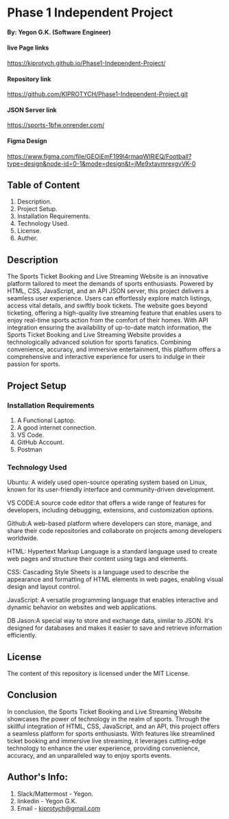 # Phase 1 Independent Project

#### By: Yegon G.K. (Software Engineer)

#### live Page links
https://kiprotych.github.io/Phase1-Independent-Project/

#### Repository link
https://github.com/KIPROTYCH/Phase1-Independent-Project.git

#### JSON Server link
https://sports-1bfw.onrender.com/

#### Figma Design
https://www.figma.com/file/GEOiEmF199l4rmaqWIRiEQ/Football?type=design&node-id=0-1&mode=design&t=jMe9xtavmrexgvVK-0

## Table of Content
1. Description.
2. Project Setup.
3. Installation Requirements.
4. Technology Used.
5. License.
6. Auther.

## Description

The Sports Ticket Booking and Live Streaming Website is an innovative platform tailored to meet the demands of sports enthusiasts. Powered by HTML, CSS, JavaScript, and an API JSON server, this project delivers a seamless user experience. Users can effortlessly explore match listings, access vital details, and swiftly book tickets. The website goes beyond ticketing, offering a high-quality live streaming feature that enables users to enjoy real-time sports action from the comfort of their homes. With API integration ensuring the availability of up-to-date match information, the Sports Ticket Booking and Live Streaming Website provides a technologically advanced solution for sports fanatics. Combining convenience, accuracy, and immersive entertainment, this platform offers a comprehensive and interactive experience for users to indulge in their passion for sports.

## Project Setup

### Installation Requirements
1. A Functional Laptop.
2. A good internet connection.
3. VS Code.
4. GitHub Account.
5. Postman

### Technology Used

Ubuntu: A widely used open-source operating system based on Linux, known for its user-friendly interface and community-driven development.

VS CODE:A source code editor that offers a wide range of features for developers, including debugging, extensions, and customization options.

Github:A web-based platform where developers can store, manage, and share their code repositories and collaborate on projects among developers worldwide.

HTML: Hypertext Markup Language is a standard language used to create web pages and structure their content using tags and elements.

CSS: Cascading Style Sheets is a language used to describe the appearance and formatting of HTML elements in web pages, enabling visual design and layout control.

JavaScript: A versatile programming language that enables interactive and dynamic behavior on websites and web applications.

DB Jason:A special way to store and exchange data, similar to JSON. It's designed for databases and makes it easier to save and retrieve information efficiently.


## License

The content of this repository is licensed under the MIT License.

## Conclusion

In conclusion, the Sports Ticket Booking and Live Streaming Website showcases the power of technology in the realm of sports. Through the skillful integration of HTML, CSS, JavaScript, and an API, this project offers a seamless platform for sports enthusiasts. With features like streamlined ticket booking and immersive live streaming, it leverages cutting-edge technology to enhance the user experience, providing convenience, accuracy, and an unparalleled way to enjoy sports events.

## Author's Info:
1. Slack/Mattermost - Yegon.
2. linkedin - Yegon G.K.
3. Email - kiprotych@gmail.com
